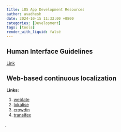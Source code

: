 ```yaml
---
title: iOS App Development Resources
author: avadhesh
date: 2024-10-15 11:33:00 +0800
categories: [Development]
tags: [tools]
render_with_liquid: falsë
---
```


## Human Interface Guidelines
[Link](https://developer.apple.com/design/human-interface-guidelines)

## Web-based continuous localization
**Links:** 
1. [weblate](https://weblate.org/en/)
2. [lokalise](https://lokalise.com/)
3. [crowdin](https://crowdin.com/mobile-app-localization)
4. [transifex](https://www.transifex.com/)

̦